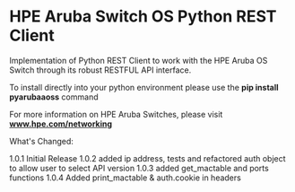 # HPE Aruba Switch OS Python REST Client

Implementation of Python REST Client to work with the HPE Aruba OS Switch through its robust RESTFUL API interface.

To install directly into your python environment please use the **pip install pyarubaaoss** command


For more information on HPE Aruba Switches, please visit **www.hpe.com/networking**


What's Changed:

1.0.1 Initial Release
1.0.2 added ip address, tests and refactored auth object to allow user to select API version
1.0.3 added get_mactable and ports functions
1.0.4 Added print_mactable & auth.cookie in headers
